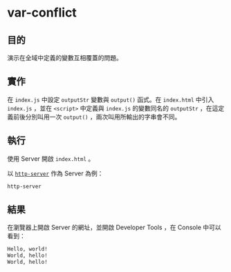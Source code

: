# var-conflict

## 目的

演示在全域中定義的變數互相覆蓋的問題。

## 實作

在 `index.js` 中設定 `outputStr` 變數與 `output()` 函式。在 `index.html` 中引入 `index.js` ，並在 `<script>` 中定義與 `index.js` 的變數同名的 `outputStr` ，在這定義前後分別叫用一次 `output()` ，兩次叫用所輸出的字串會不同。

## 執行

使用 Server 開啟 `index.html` 。

以 [`http-server`](https://www.npmjs.com/package/http-server) 作為 Server 為例：

```bash
http-server
```

## 結果

在瀏覽器上開啟 Server 的網址，並開啟 Developer Tools ，在 Console 中可以看到：

```bash
Hello, world!
World, hello!
World, hello!
```

